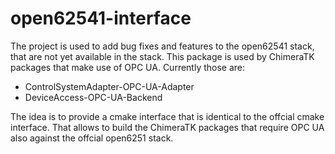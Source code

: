 # open62541-interface

The project is used to add bug fixes and features to the open62541 stack, that are not yet available in the stack. 
This package is used by ChimeraTK packages that make use of OPC UA. Currently those are:

* ControlSystemAdapter-OPC-UA-Adapter
* DeviceAccess-OPC-UA-Backend

The idea is to provide a cmake interface that is identical to the offcial cmake interface. That allows to build the ChimeraTK packages that require OPC UA also against the offcial open6251 stack. 
